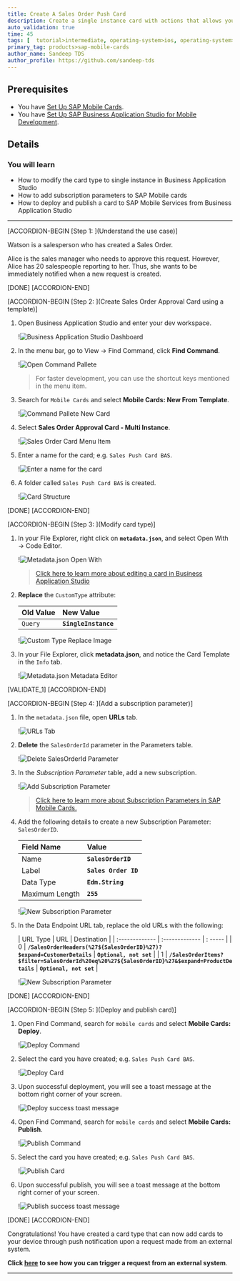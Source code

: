 ```yaml
---
title: Create A Sales Order Push Card
description: Create a single instance card with actions that allows you to send the card by triggering a push notification from an external system.
auto_validation: true
time: 45
tags: [  tutorial>intermediate, operating-system>ios, operating-system>android, topic>mobile, products>sap-business-technology-platform, products>sap-mobile-services, products>sap-business-application-studio]
primary_tag: products>sap-mobile-cards
author_name: Sandeep TDS
author_profile: https://github.com/sandeep-tds
---
```


## Prerequisites
- You have [Set Up SAP Mobile Cards](cp-mobile-cards-setup).
- You have [Set Up SAP Business Application Studio for Mobile Development](cp-mobile-bas-setup).

## Details
### You will learn
  - How to modify the card type to single instance in Business Application Studio
  - How to add subscription parameters to SAP Mobile cards
  - How to deploy and publish a card to SAP Mobile Services from Business Application Studio

---

[ACCORDION-BEGIN [Step 1: ](Understand the use case)]

Watson is a salesperson who has created a Sales Order.

Alice is the sales manager who needs to approve this request. However, Alice has 20 salespeople reporting to her. Thus, she wants to be immediately notified when a new request is created.

[DONE]
[ACCORDION-END]

[ACCORDION-BEGIN [Step 2: ](Create Sales Order Approval Card using a template)]

1. Open Business Application Studio and enter your dev workspace.

    !![Business Application Studio Dashboard](img_2_1.png)

2. In the menu bar, go to View &rarr; Find Command, click **Find Command**.

    !![Open Command Pallete](img_2_2.png)

    > For faster development, you can use the shortcut keys mentioned in the menu item.

3. Search for `Mobile Cards` and select **Mobile Cards: New From Template**.

    !![Command Pallete New Card](img_2_3.png)

4. Select **Sales Order Approval Card - Multi Instance**.

    !![Sales Order Card Menu Item](img_2_4.png)

5. Enter a name for the card; e.g. `Sales Push Card BAS`.

    !![Enter a name for the card](img_2_5.png)

6. A folder called `Sales Push Card BAS` is created.

    !![Card Structure](img_2_6.png)

[DONE]
[ACCORDION-END]

[ACCORDION-BEGIN [Step 3: ](Modify card type)]

1. In your File Explorer, right click on **`metadata.json`**, and select Open With &rarr; Code Editor.

    !![Metadata.json Open With](img_3_1.png)

    > [Click here to learn more about editing a card in Business Application Studio](https://help.sap.com/doc/f53c64b93e5140918d676b927a3cd65b/Cloud/en-US/docs-en/guides/getting-started/mck/mck-development-bas.html)

2. **Replace** the `CustomType` attribute:

    |  Old Value  | New Value |
    |  :------------- | :------------- |
    | `Query` | **`SingleInstance`**|

    !![Custom Type Replace Image](img_3_2.png)

3. In your File Explorer, click **metadata.json**, and notice the Card Template in the `Info` tab.

    !![Metadata.json Metadata Editor](img_3_3.png)

[VALIDATE_1]
[ACCORDION-END]

[ACCORDION-BEGIN [Step 4: ](Add a subscription parameter)]

1. In the `metadata.json` file, open **URLs** tab.

    !![URLs Tab](img_4_1.png)

2. **Delete** the `SalesOrderId` parameter in the Parameters table.

    !![Delete SalesOrderId Parameter](img_4_2.png)

3. In the *Subscription Parameter* table, add a new subscription.

    !![Add Subscription Parameter](img_4_3.png)

    > [Click here to learn more about Subscription Parameters in SAP Mobile Cards.](https://help.sap.com/doc/f53c64b93e5140918d676b927a3cd65b/Cloud/en-US/docs-en/guides/getting-started/mck/mck-development-features.html#subscription-parameters)


4. Add the following details to create a new Subscription Parameter: `SalesOrderID`.

    |  Field Name     | Value |
    |  :------------- | :------------- |
    |  Name           | **`SalesOrderID`** |
    |  Label           | **`Sales Order ID`** |
    |  Data Type    | **`Edm.String`** |
    |  Maximum Length | **`255`** |

    !![New Subscription Parameter](img_4_4.png)

5. In the Data Endpoint URL tab, replace the old URLs with the following:

    |  URL Type     |  URL | Destination |
    |  :------------- | :------------- | : ----- |
    |  0           | **`/SalesOrderHeaders(%27${SalesOrderID}%27)?$expand=CustomerDetails`** |  **`Optional, not set`** |
    |  1           | **`/SalesOrderItems?$filter=SalesOrderId%20eq%20%27${SalesOrderID}%27&$expand=ProductDetails`** | **`Optional, not set`** |

    !![New Subscription Parameter](img_4_5.png)

[DONE]
[ACCORDION-END]

[ACCORDION-BEGIN [Step 5: ](Deploy and publish card)]

1. Open Find Command, search for `mobile cards` and select **Mobile Cards: Deploy**.

    !![Deploy Command](img_5_1.png)

2. Select the card you have created; e.g. `Sales Push Card BAS`.

    !![Deploy Card](img_5_2.png)

3. Upon successful deployment, you will see a toast message at the bottom right corner of your screen.

    !![Deploy success toast message](img_5_3.png)

4. Open Find Command, search for `mobile cards` and select **Mobile Cards: Publish**.

    !![Publish Command](img_5_4.png)

5. Select the card you have created; e.g. `Sales Push Card BAS`.

    !![Publish Card](img_5_5.png)

6. Upon successful publish, you will see a toast message at the bottom right corner of your screen.

    !![Publish success toast message](img_5_6.png)

[DONE]
[ACCORDION-END]

Congratulations! You have created a card type that can now add cards to your device through push notification upon a request made from an external system.

**Click [here](cp-mobile-cards-push-sales-card) to see how you can trigger a request from an external system**.

---
